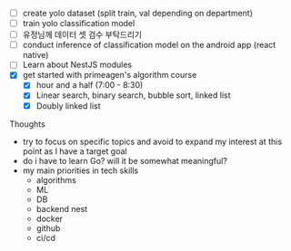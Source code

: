 - [ ] create yolo dataset (split train, val depending on department)
- [ ] train yolo classification model
- [ ] 유정님께 데이터 셋 검수 부탁드리기
- [ ] conduct inference of classification model on the android app (react native)
- [ ] Learn about NestJS modules
- [x] get started with primeagen's algorithm course
	- [x] hour and a half (7:00 - 8:30)
	- [x] Linear search, binary search, bubble sort, linked list
	- [x] Doubly linked list

Thoughts
- try to focus on specific topics and avoid to expand my interest at this point as I have a target goal
- do i have to learn Go? will it be somewhat meaningful?
- my main priorities in tech skills
	- algorithms
	- ML
	- DB
	- backend nest
	- docker
	- github
	- ci/cd